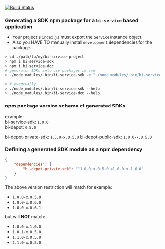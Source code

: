 [![Build Status](https://travis-ci.org/BohemiaInteractive/bi-service-sdk.svg?branch=master)](https://travis-ci.org/BohemiaInteractive/bi-service-sdk)  

### Generating a SDK npm package for a `bi-service` based application

* Your project's `index.js` must export the `Service` instance object.  
* Also you HAVE TO manually install `development` dependencies for the package.

```bash
> cd ./path/to/my/bi-service-project
> npm i bi-service-sdk
> npm i bi-service-doc
# generates SDKs into zip packages in cwd
> ./node_modules/.bin/bi-service-sdk -e "./node_modules/.bin/bi-service-doc" -- -f index.js

> # eventually
> ./node_modules/.bin/bi-service-sdk --help
> ./node_modules/.bin/bi-service-doc --help
```


### npm package version schema of generated SDKs

example:  
bi-service-sdk: `1.0.0`  
bi-depot: `0.5.0`

bi-depot-private-sdk: `1.0.0-x.0.5.0`
bi-depot-public-sdk: `1.0.0-x.0.5.0`

### Defining a generated SDK module as a npm dependency

```json
{
    "dependencies": {
        "bi-depot-private-sdk": "^1.0.0-x.0.5.0 <1.0.0-x.1.0.0"
    }
}
```

The above version restriction will match for example:  

* `1.0.0-x.0.5.0`
* `1.0.0-x.0.6.0`
* `1.0.0-x.0.6.1`

but will **NOT** match:  

* `1.0.0-x.1.0.0`
* `1.0.1-x.0.5.0`
* `1.1.0-x.0.5.0`
* `2.1.0-x.0.5.0`

